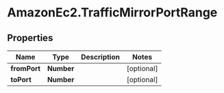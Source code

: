 # AmazonEc2.TrafficMirrorPortRange

## Properties

Name | Type | Description | Notes
------------ | ------------- | ------------- | -------------
**fromPort** | **Number** |  | [optional] 
**toPort** | **Number** |  | [optional] 



